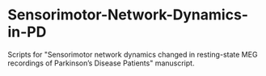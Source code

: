 # Sensorimotor-Network-Dynamics-in-PD
Scripts for "Sensorimotor network dynamics changed in resting-state MEG recordings of Parkinson’s Disease Patients" manuscript.
